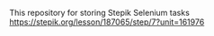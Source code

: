 This repository for storing Stepik Selenium tasks
https://stepik.org/lesson/187065/step/7?unit=161976